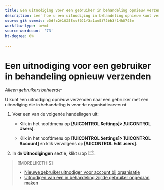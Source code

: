 ```yaml
---
title: Een uitnodiging voor een gebruiker in behandeling opnieuw verzenden
description: Leer hoe u een uitnodiging in behandeling opnieuw kunt verzenden.
source-git-commit: e3d4c2010255ccf821f3a1ae5278bb3414b8783e
workflow-type: tm+mt
source-wordcount: '73'
ht-degree: 0%

---
```


# Een uitnodiging voor een gebruiker in behandeling opnieuw verzenden

*Alleen gebruikers beheerder*

U kunt een uitnodiging opnieuw verzenden naar een gebruiker met een uitnodiging die in behandeling is voor de organisatieaccount.

1. Voer een van de volgende handelingen uit:

   * Klik in het hoofdmenu op **[!UICONTROL Settings]>[!UICONTROL Users]**.

   * Klik in het hoofdmenu op **[!UICONTROL Settings]>[!UICONTROL Account]** en klik vervolgens op **[!UICONTROL Edit users]**.

1. In de **Uitnodigingen** sectie, klikt u op ![Opnieuw](/help/dsp/assets/resend.png).

>[!MORELIKETHIS]
>
>* [Nieuwe gebruiker uitnodigen voor account bij organisatie](user-invite.md)
>* [Uitnodigen van een in behandeling zijnde gebruiker ongedaan maken](user-uninvite.md)


<!-- >* [Edit User Permissions or Delete a User](user-edit.md) -->
